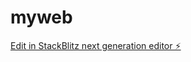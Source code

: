 # myweb

[Edit in StackBlitz next generation editor ⚡️](https://stackblitz.com/~/github.com/dagrune/myweb)